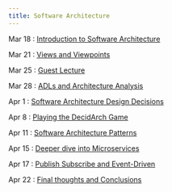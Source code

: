 ```yaml
---
title: Software Architecture
---
```


Mar 18
: [Introduction to Software Architecture](#)

Mar 21
: [Views and Viewpoints](#)

Mar 25
: [Guest Lecture](#)


Mar 28
: [ADLs and Architecture Analysis](#)

Apr 1
: [Software Architecture Design Decisions](#)

Apr 8
: [Playing the DecidArch Game](#)

Apr 11
: [Software Architecture Patterns](#)

Apr 15
: [Deeper dive into Microservices](#)

Apr 17
: [Publish Subscribe and Event-Driven](#)

Apr 22
: [Final thoughts and Conclusions](#)



